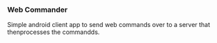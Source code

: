 ### Web Commander
Simple android client app to send web commands over to a server that thenprocesses the commandds.
